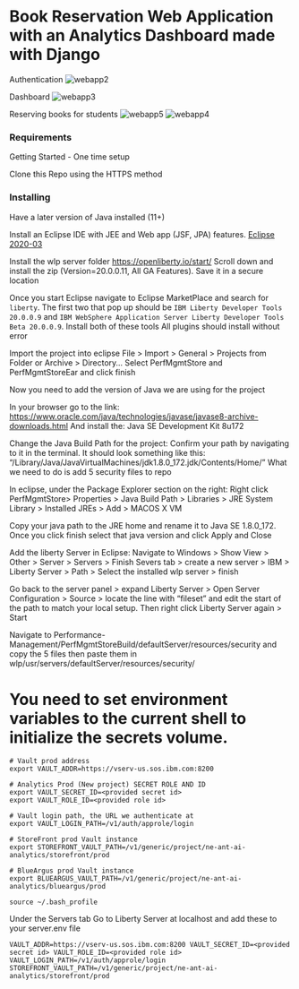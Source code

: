 # Book Reservation Web Application with an Analytics Dashboard made with Django

Authentication
![webapp2](https://user-images.githubusercontent.com/68674002/145207803-1c2da859-cb15-435f-947a-d21e836cd29e.PNG)

Dashboard
![webapp3](https://user-images.githubusercontent.com/68674002/145208468-dec2a7bd-6dd2-45fd-9b8e-d1d3d1264fc6.PNG)

Reserving books for students
![webapp5](https://user-images.githubusercontent.com/68674002/145208472-370590e7-9371-472a-8fa2-7c73f44c6e38.PNG)
![webapp4](https://user-images.githubusercontent.com/68674002/145208470-882480ca-22dd-43de-bde5-3634c8e905b7.PNG)




### Requirements
Getting Started - One time setup

Clone this Repo using the HTTPS method


### Installing

Have a later version of Java installed (11+)

Install an Eclipse IDE with JEE and Web app (JSF, JPA) features. [Eclipse 2020-03](https://www.eclipse.org/downloads/packages/release/2020-03/r)

Install the wlp server folder https://openliberty.io/start/ Scroll down and install the zip (Version=20.0.0.11, All GA Features). Save it in a secure location


Once you start Eclipse navigate to Eclipse MarketPlace and search for `liberty`. The first two that pop up should be `IBM Liberty Developer Tools 20.0.0.9` and `IBM WebSphere Application Server Liberty Developer Tools Beta 20.0.0.9`. Install both of these tools
All plugins should install without error

Import the project into eclipse
File > Import > General > Projects from Folder or Archive > Directory…
Select PerfMgmtStore and PerfMgmtStoreEar and click finish


Now you need to add the version of Java we are using for the project

In your browser go to the link:
https://www.oracle.com/java/technologies/javase/javase8-archive-downloads.html
And install the:
Java SE Development Kit 8u172

Change the Java Build Path for the project:
Confirm your path by navigating to it in the terminal. It should look something like this:
“/Library/Java/JavaVirtualMachines/jdk1.8.0_172.jdk/Contents/Home/”
What we need to do is add 5 security files to repo




In eclipse, under the Package Explorer section on the right:
Right click PerfMgmtStore> Properties > Java Build Path > Libraries > JRE System Library > Installed JREs > Add > MACOS X VM

Copy your java path to the JRE home and rename it to Java SE 1.8.0_172. Once you click finish select that java version and click Apply and Close


Add the liberty Server in Eclipse:
Navigate to Windows > Show View > Other > Server > Servers > Finish
Severs tab > create a new server > IBM > Liberty Server > Path > Select the installed wlp server > finish

Go back to the server panel > expand Liberty Server > Open Server Configuration > Source > locate the line with “fileset” and edit the start of the path to match your local setup. 
Then right click Liberty Server again > Start

Navigate to Performance-Management/PerfMgmtStoreBuild/defaultServer/resources/security and copy the 5 files then paste them in wlp/usr/servers/defaultServer/resources/security/


# You need to set environment variables to the current shell to initialize the secrets volume.
```
# Vault prod address
export VAULT_ADDR=https://vserv-us.sos.ibm.com:8200

# Analytics Prod (New project) SECRET ROLE AND ID
export VAULT_SECRET_ID=<provided secret id>
export VAULT_ROLE_ID=<provided role id>

# Vault login path, the URL we authenticate at
export VAULT_LOGIN_PATH=/v1/auth/approle/login

# StoreFront prod Vault instance
export STOREFRONT_VAULT_PATH=/v1/generic/project/ne-ant-ai-analytics/storefront/prod

# BlueArgus prod Vault instance
export BLUEARGUS_VAULT_PATH=/v1/generic/project/ne-ant-ai-analytics/blueargus/prod

```

`source ~/.bash_profile`


Under the Servers tab
Go to Liberty Server at localhost and add these to your server.env file


`VAULT_ADDR=https://vserv-us.sos.ibm.com:8200
VAULT_SECRET_ID=<provided secret id>
VAULT_ROLE_ID=<provided role id>
VAULT_LOGIN_PATH=/v1/auth/approle/login
STOREFRONT_VAULT_PATH=/v1/generic/project/ne-ant-ai-analytics/storefront/prod `
